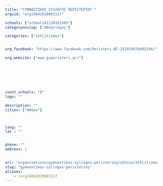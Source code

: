 ```yaml
---
title: "ΓΥΜΝΑΣΤΙΚΟΣ ΣΥΛΛΟΓΟΣ ΠΕΡΙΣΤΕΡΙΟΥ "
orguid: "org14042020001517"

schools: ["school241120181505"]
categorynoslug: ["Αθλητισμός"]

categories: ["athlitismos"]


org_facebook: "https://www.facebook.com/Peristeri-BC-252079478485294/"

org_website: ["www.gsperisteri.gr/"]







count_schools: "0"
logo: ""

description: ""
cities: ["Αθήνα"]



long: ""
lat : ""


phone: ""
address: |
    

url: "organisations/gymnastikos-syllogos-peristerioy/athina/athlitismos"
slug: "gymnastikos-syllogos-peristerioy"
aliases:
    - /org14042020001517
---
```



